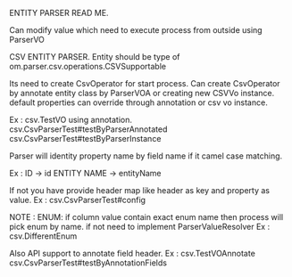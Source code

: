 ENTITY PARSER READ ME.


Can modify value which need to execute process from outside using ParserVO



CSV ENTITY PARSER.
Entity should be type of om.parser.csv.operations.CSVSupportable

Its need to create CsvOperator for start process.
Can create CsvOperator by annotate entity class by ParserVOA or creating new CSVVo instance.
default properties can override through annotation or csv vo instance.

Ex :
csv.TestVO using annotation.
csv.CsvParserTest#testByParserAnnotated
csv.CsvParserTest#testByParserInstance


Parser will identity property name by field name if it camel case matching.

Ex : ID -> id
     ENTITY NAME -> entityName

If not you have provide header map like header as key and property as value.
Ex :
csv.CsvParserTest#config

NOTE :
ENUM:
    if column value contain exact enum name then process will pick enum by name.
    if not need to implement ParserValueResolver
    Ex :
    csv.DifferentEnum


Also API support to annotate field header.
Ex :
    csv.TestVOAnnotate
    csv.CsvParserTest#testByAnnotationFields